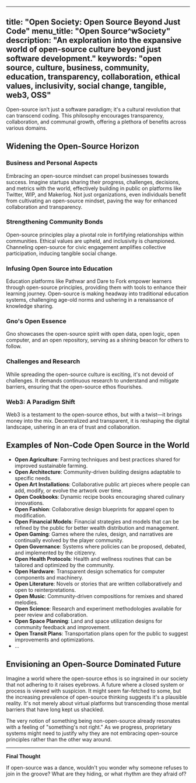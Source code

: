 
---
title: "Open Society: Open Source Beyond Just Code"
menu_title: "Open Source^wSociety"
description: "An exploration into the expansive world of open-source culture beyond just software development."
keywords: "open source, culture, business, community, education, transparency, collaboration, ethical values, inclusivity, social change, tangible, web3, OSS"
---

Open-source isn't just a software paradigm; it's a cultural revolution that can transcend coding. This philosophy encourages transparency, collaboration, and communal growth, offering a plethora of benefits across various domains.

## Widening the Open-Source Horizon

### Business and Personal Aspects
Embracing an open-source mindset can propel businesses towards success. Imagine startups sharing their progress, challenges, decisions, and metrics with the world, effectively building in public on platforms like Twitter, WIP, and Makerlog. Not just organizations, even individuals benefit from cultivating an open-source mindset, paving the way for enhanced collaboration and transparency.

### Strengthening Community Bonds
Open-source principles play a pivotal role in fortifying relationships within communities. Ethical values are upheld, and inclusivity is championed. Channeling open-source for civic engagement amplifies collective participation, inducing tangible social change.

### Infusing Open Source into Education
Education platforms like Pathwar and Dare to Fork empower learners through open-source principles, providing them with tools to enhance their learning journey. Open-source is making headway into traditional education systems, challenging age-old norms and ushering in a renaissance of knowledge sharing.

### Gno's Open Essence
Gno showcases the open-source spirit with open data, open logic, open computer, and an open repository, serving as a shining beacon for others to follow.

### Challenges and Research
While spreading the open-source culture is exciting, it's not devoid of challenges. It demands continuous research to understand and mitigate barriers, ensuring that the open-source ethos flourishes.

### Web3: A Paradigm Shift
Web3 is a testament to the open-source ethos, but with a twist—it brings money into the mix. Decentralized and transparent, it is reshaping the digital landscape, ushering in an era of trust and collaboration.

## Examples of Non-Code Open Source in the World

- **Open Agriculture**: Farming techniques and best practices shared for improved sustainable farming.
- **Open Architecture**: Community-driven building designs adaptable to specific needs.
- **Open Art Installations**: Collaborative public art pieces where people can add, modify, or evolve the artwork over time.
- **Open Cookbooks**: Dynamic recipe books encouraging shared culinary innovations.
- **Open Fashion**: Collaborative design blueprints for apparel open to modification.
- **Open Financial Models**: Financial strategies and models that can be refined by the public for better wealth distribution and management.
- **Open Gaming**: Games where the rules, design, and narratives are continually evolved by the player community.
- **Open Governance**: Systems where policies can be proposed, debated, and implemented by the citizenry.
- **Open Health Protocols**: Health and wellness routines that can be tailored and optimized by the community.
- **Open Hardware**: Transparent design schematics for computer components and machinery.
- **Open Literature**: Novels or stories that are written collaboratively and open to reinterpretations.
- **Open Music**: Community-driven compositions for remixes and shared melodies.
- **Open Science**: Research and experiment methodologies available for peer review and collaboration.
- **Open Space Planning**: Land and space utilization designs for community feedback and improvement.
- **Open Transit Plans**: Transportation plans open for the public to suggest improvements and optimizations.
- ...

## Envisioning an Open-Source Dominated Future

Imagine a world where the open-source ethos is so ingrained in our society that not adhering to it raises eyebrows. A future where a closed system or process is viewed with suspicion. It might seem far-fetched to some, but the increasing prevalence of open-source thinking suggests it's a plausible reality. It's not merely about virtual platforms but transcending those mental barriers that have long kept us shackled.

The very notion of something being non-open-source already resonates with a feeling of "something's not right." As we progress, proprietary systems might need to justify why they are not embracing open-source principles rather than the other way around.

---

**Final Thought**

If open-source was a dance, wouldn't you wonder why someone refuses to join in the groove? What are they hiding, or what rhythm are they afraid of?
